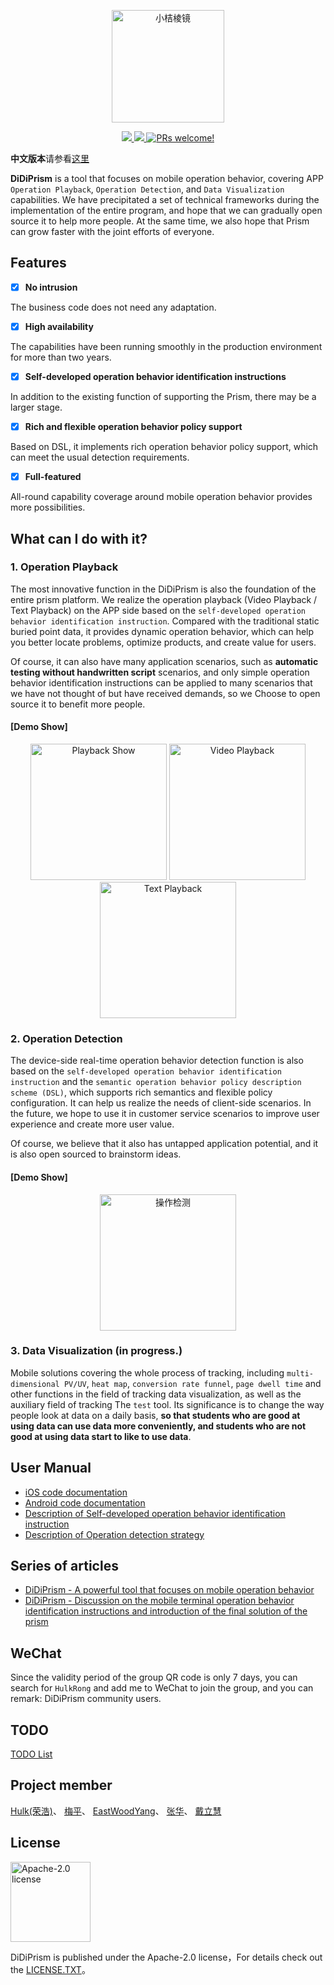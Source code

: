 <p align="center">
<img src="https://view.didistatic.com/static/dcms/1jt5q12q9lkgrtelg2_180x180.png" alt="小桔棱镜" title="小桔棱镜" width="180"/>
</p>

<p align="center">
  <a href="https://github.com/didichuxing/DiDiPrism/blob/master/LICENSE">
    <img src="https://img.shields.io/badge/license-Apache-blue.svg" />
  </a>
  
  <a href="">
    <img src="https://img.shields.io/badge/platform-ios%20%7C%20android-lightgray.svg" />
  </a>

  <a href="">
    <img src="https://img.shields.io/badge/PRs-welcome-brightgreen.svg" alt="PRs welcome!" />
  </a>
</p>

**中文版本**请参看[这里](README_cn.md)

**DiDiPrism** is a tool that focuses on mobile operation behavior, covering APP `Operation Playback`, `Operation Detection`, and `Data Visualization` capabilities. We have precipitated a set of technical frameworks during the implementation of the entire program, and hope that we can gradually open source it to help more people. At the same time, we also hope that Prism can grow faster with the joint efforts of everyone.


## Features
- [x] **No intrusion**

The business code does not need any adaptation.

- [x] **High availability**

The capabilities have been running smoothly in the production environment for more than two years.

- [x] **Self-developed operation behavior identification instructions**

In addition to the existing function of supporting the Prism, there may be a larger stage.

- [x] **Rich and flexible operation behavior policy support**

Based on DSL, it implements rich operation behavior policy support, which can meet the usual detection requirements.

- [x] **Full-featured**

All-round capability coverage around mobile operation behavior provides more possibilities.

## What can I do with it?
### 1. Operation Playback
The most innovative function in the DiDiPrism is also the foundation of the entire prism platform. We realize the operation playback (Video Playback / Text Playback) on the APP side based on the `self-developed operation behavior identification instruction`. Compared with the traditional static buried point data, it provides dynamic operation behavior, which can help you better locate problems, optimize products, and create value for users.

Of course, it can also have many application scenarios, such as **automatic testing without handwritten script** scenarios, and only simple operation behavior identification instructions can be applied to many scenarios that we have not thought of but have received demands, so we Choose to open source it to benefit more people.

#### [Demo Show]
<p align="center">
  <img src="https://view.didistatic.com/static/dcms/3pwfx749nki143sb6_872x1753_compress.png" width="218" hegiht="438" alt="Playback Show" />
  
  <img src="https://view.didistatic.com/static/dcms/1jt5q4ncski14uosf_879x1762_compress.png" width="218" hegiht="438" alt="Video Playback" />

  <img src="https://view.didistatic.com/static/dcms/7qcc06d21rl4fb4os3_890x1758_compress.png" width="218" hegiht="438" alt="Text Playback" />
</p>

### 2. Operation Detection
The device-side real-time operation behavior detection function is also based on the `self-developed operation behavior identification instruction` and the `semantic operation behavior policy description scheme (DSL)`, which supports rich semantics and flexible policy configuration. It can help us realize the needs of client-side scenarios. In the future, we hope to use it in customer service scenarios to improve user experience and create more user value.

Of course, we believe that it also has untapped application potential, and it is also open sourced to brainstorm ideas.

#### [Demo Show]
<p align="center">
  <img src="https://view.didistatic.com/static/dcms/3pwfx5hv3ki144283_880x1763_compress.png" width="218" hegiht="438" alt="操作检测" />
</p>

### 3. Data Visualization (in progress.)
Mobile solutions covering the whole process of tracking, including `multi-dimensional PV/UV`, `heat map`, `conversion rate funnel`, `page dwell time` and other functions in the field of tracking data visualization, as well as the auxiliary field of tracking The `test` tool. Its significance is to change the way people look at data on a daily basis, **so that students who are good at using data can use data more conveniently, and students who are not good at using data start to like to use data**.

## User Manual
- [iOS code documentation](iOS/README.md)
- [Android code documentation](Android/README.md)
- [Description of Self-developed operation behavior identification instruction](Doc/操作行为指令/操作行为指令格式说明.md)
- [Description of Operation detection strategy](Doc/操作检测/操作检测配置文件说明.md)

## Series of articles
- [DiDiPrism - A powerful tool that focuses on mobile operation behavior](Doc/系列文章/小桔棱镜-专注移动端操作行为的利器.md)
- [DiDiPrism - Discussion on the mobile terminal operation behavior identification instructions and introduction of the final solution of the prism](Doc/系列文章/小桔棱镜-针对移动端操作行为标识指令的探讨及棱镜最终方案介绍.md)

## WeChat
Since the validity period of the group QR code is only 7 days, you can search for `HulkRong` and add me to WeChat to join the group, and you can remark: DiDiPrism community users.

## TODO
[TODO List](https://github.com/didi/DiDiPrism/wiki)

## Project member
[Hulk(荣浩)](https://github.com/ronghaopger)、
[梅平](https://github.com/mpmpmp3332003)、
[EastWoodYang](https://github.com/EastWoodYang)、
[张华](https://github.com/zollero)、
[戴立慧](https://github.com/blankdlh)

## License

<img alt="Apache-2.0 license" src="https://www.apache.org/img/ASF20thAnniversary.jpg" width="128">

DiDiPrism is published under the Apache-2.0 license，For details check out the [LICENSE.TXT](LICENSE)。

